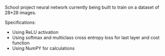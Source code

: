 School project neural network currently being built to train on a dataset of 28*28 images.

Specifications:
- Using ReLU activation
- Using softmax and multiclass cross entropy loss for last layer and cost function
- Using NumPY for calculations
